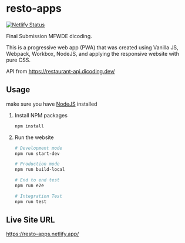 # resto-apps
[![Netlify Status](https://api.netlify.com/api/v1/badges/0e77c755-ab72-444b-ac0c-ef53928b873b/deploy-status)](https://app.netlify.com/sites/resto-apps/deploys)

Final Submission MFWDE dicoding.

This is a progressive web app (PWA) that was created using Vanilla JS, Webpack, Workbox, NodeJS, and applying the responsive website with pure CSS.

API from https://restaurant-api.dicoding.dev/

## Usage

make sure you have [NodeJS](https://nodejs.org/en/download/) installed

1. Install NPM packages

   ```sh
   npm install

   ```

2. Run the website

   ```sh
   # Development mode
   npm run start-dev

   # Production mode
   npm run build-local
   
   # End to end test
   npm run e2e
   
   # Integration Test
   npm run test
   ```

## Live Site URL

https://resto-apps.netlify.app/
